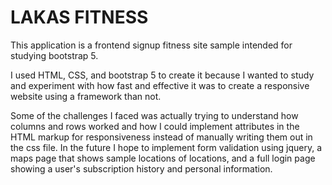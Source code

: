# LAKAS FITNESS 

This application is a frontend signup fitness site sample intended for studying bootstrap 5. 

I used HTML, CSS, and bootstrap 5 to create it because I wanted to study and experiment with how fast and effective it was to create a responsive website using a framework than not. 

Some of the challenges I faced was actually trying to understand how columns and rows worked and how I could implement attributes in the HTML markup for responsiveness instead of manually writing them out in the css file. In the future I hope to implement form validation using jquery, a maps page that shows sample locations of locations, and a full login page showing a user's subscription history and personal information. 
